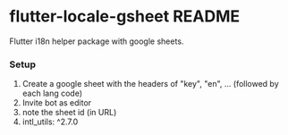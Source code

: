 # flutter-locale-gsheet README

Flutter i18n helper package with google sheets.


### Setup

1. Create a google sheet with the headers of "key", "en", ... (followed by each lang code)
2. Invite bot as editor
3. note the sheet id (in URL)
4. intl_utils: ^2.7.0
